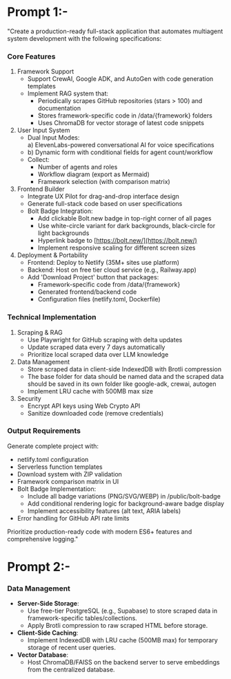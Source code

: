 
# Prompt 1:-

"Create a production-ready full-stack application that automates multiagent system development with the following specifications:

### **Core Features**

1. Framework Support  
   * Support CrewAI, Google ADK, and AutoGen with code generation templates   
   * Implement RAG system that:  
     * Periodically scrapes GitHub repositories (stars \> 100\) and documentation   
     * Stores framework-specific code in /data/{framework} folders   
     * Uses ChromaDB for vector storage of latest code snippets   
2. User Input System  
   * Dual Input Modes:  
     a) ElevenLabs-powered conversational AI for voice specifications   
   *  b) Dynamic form with conditional fields for agent count/workflow   
   * Collect:  
     * Number of agents and roles  
     * Workflow diagram (export as Mermaid)  
     * Framework selection (with comparison matrix)  
3. Frontend Builder  
   * Integrate UX Pilot for drag-and-drop interface design   
   * Generate full-stack code based on user specifications  
   * Bolt Badge Integration:  
     * Add clickable Bolt.new badge in top-right corner of all pages   
     * Use white-circle variant for dark backgrounds, black-circle for light backgrounds   
     * Hyperlink badge to [https://bolt.new/](https://bolt.new/)  
     * Implement responsive scaling for different screen sizes  
4. Deployment & Portability  
   * Frontend: Deploy to Netlify (35M+ sites use platform)   
   * Backend: Host on free tier cloud service (e.g., Railway.app)  
   * Add 'Download Project' button that packages:  
     * Framework-specific code from /data/{framework}  
     * Generated frontend/backend code  
     * Configuration files (netlify.toml, Dockerfile)

### **Technical Implementation**

1. Scraping & RAG  
   * Use Playwright for GitHub scraping with delta updates   
   * Update scraped data every 7 days automatically   
   * Prioritize local scraped data over LLM knowledge   
2. Data Management  
   * Store scraped data in client-side IndexedDB with Brotli compression   
   * The base folder for data should be named data and the scraped data should be saved in its own folder like google-adk, crewai, autogen  
   *  Implement LRU cache with 500MB max size   
3. Security  
   * Encrypt API keys using Web Crypto API  
   * Sanitize downloaded code (remove credentials)

### **Output Requirements**

Generate complete project with:

* netlify.toml configuration   
* Serverless function templates  
* Download system with ZIP validation  
* Framework comparison matrix in UI  
* Bolt Badge Implementation:  
  * Include all badge variations (PNG/SVG/WEBP) in /public/bolt-badge  
  * Add conditional rendering logic for background-aware badge display  
  * Implement accessibility features (alt text, ARIA labels)  
* Error handling for GitHub API rate limits 

Prioritize production-ready code with modern ES6+ features and comprehensive logging."

# Prompt 2:-

### Data Management  
- **Server-Side Storage**:  
  * Use free-tier PostgreSQL (e.g., Supabase)  to store scraped data in framework-specific tables/collections.  
  * Apply Brotli compression to raw scraped HTML before storage.  
- **Client-Side Caching**:  
  * Implement IndexedDB with LRU cache (500MB max) for temporary storage of recent user queries.  
- **Vector Database**:  
  * Host ChromaDB/FAISS on the backend server to serve embeddings from the centralized database.  

